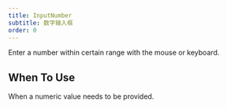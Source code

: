 ```yaml
---
title: InputNumber
subtitle: 数字输入框
order: 0
---
```


Enter a number within certain range with the mouse or keyboard.

## When To Use

When a numeric value needs to be provided.

